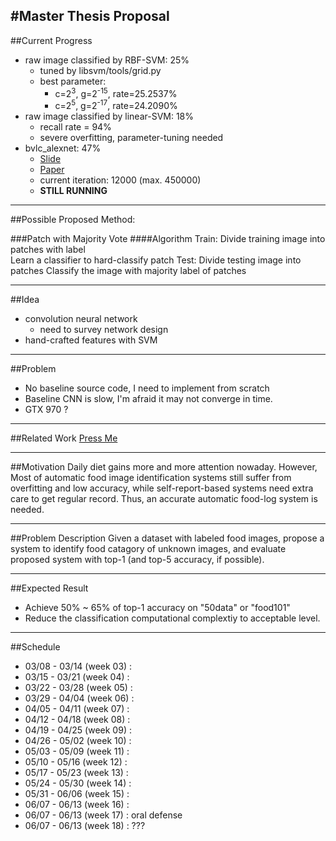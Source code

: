 #Master Thesis Proposal
--------------------------------------------------------------------------------
##Current Progress
- raw image classified by RBF-SVM: 25%
    - tuned by libsvm/tools/grid.py
    - best parameter: 
        - c=2<sup>3</sup>, g=2<sup>-15</sup>, rate=25.2537%
        - c=2<sup>5</sup>, g=2<sup>-17</sup>, rate=24.2090%
- raw image classified by linear-SVM: 18%
    - recall rate = 94%
    - severe overfitting, parameter-tuning needed
- bvlc\_alexnet: 47%
    - [Slide](http://www.image-net.org/challenges/LSVRC/2012/supervision.pdf)
    - [Paper](http://www.cs.toronto.edu/~fritz/absps/imagenet.pdf)
    - current iteration: 12000 (max. 450000)
    - **STILL RUNNING**

-------------------------------------------------------------------------------
##Possible Proposed Method: 

###Patch with Majority Vote
####Algorithm
    Train:
        Divide training image into patches with label  
        Learn a classifier to hard-classify patch
    Test:
        Divide testing image into patches
        Classify the image with majority label of patches

------------------------------------------------------------------------------
##Idea
- convolution neural network
    - need to survey network design
- hand-crafted features with SVM

-------------------------------------------------------------------------------
##Problem
- No baseline source code, I need to implement from scratch
- Baseline CNN is slow, I'm afraid it may not converge in time.
- GTX 970 ?

------------------------------------------------------------------------------
##Related Work
[Press Me](doc/related_work.md)

-------------------------------------------------------------------------------
##Motivation
Daily diet gains more and more attention nowaday. 
However, Most of automatic food image identification systems still 
suffer from overfitting and low accuracy, 
while self-report-based systems need extra care to get regular record. 
Thus, an accurate automatic food-log system is needed.

-------------------------------------------------------------------------------
##Problem Description
Given a dataset with labeled food images, 
propose a system to identify food catagory of unknown images, 
and evaluate proposed system with top-1 (and top-5 accuracy, if possible).

-------------------------------------------------------------------------------
##Expected Result
- Achieve 50% ~ 65% of top-1 accuracy on "50data" or "food101"
- Reduce the classification computational complextiy to acceptable level.

-------------------------------------------------------------------------------
##Schedule
- 03/08 - 03/14 (week 03) : 
- 03/15 - 03/21 (week 04) : 
- 03/22 - 03/28 (week 05) : 
- 03/29 - 04/04 (week 06) : 
- 04/05 - 04/11 (week 07) : 
- 04/12 - 04/18 (week 08) : 
- 04/19 - 04/25 (week 09) : 
- 04/26 - 05/02 (week 10) : 
- 05/03 - 05/09 (week 11) : 
- 05/10 - 05/16 (week 12) : 
- 05/17 - 05/23 (week 13) : 
- 05/24 - 05/30 (week 14) : 
- 05/31 - 06/06 (week 15) : 
- 06/07 - 06/13 (week 16) : 
- 06/07 - 06/13 (week 17) : oral defense
- 06/07 - 06/13 (week 18) : ???

